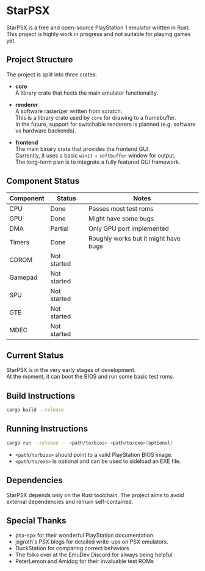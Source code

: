 # StarPSX

StarPSX is a free and open-source PlayStation 1 emulator written in Rust.  
This project is highly work in progress and not suitable for playing games yet.

## Project Structure

The project is split into three crates:

- **core**  
  A library crate that hosts the main emulator functionality.

- **renderer**  
  A software rasterizer written from scratch.  
  This is a library crate used by `core` for drawing to a framebuffer.  
  In the future, support for switchable renderers is planned (e.g. software vs hardware backends).

- **frontend**  
  The main binary crate that provides the frontend GUI.  
  Currently, it uses a basic `winit` + `softbuffer` window for output.  
  The long-term plan is to integrate a fully featured GUI framework.

## Component Status

| Component | Status      | Notes                                |
| --------- | ----------- | ------------------------------------ |
| CPU       | Done        | Passes most test roms                |
| GPU       | Done        | Might have some bugs                 |
| DMA       | Partial     | Only GPU port implemented            |
| Timers    | Done        | Roughly works but it might have bugs |
| CDROM     | Not started |                                      |
| Gamepad   | Not started |                                      |
| SPU       | Not started |                                      |
| GTE       | Not started |                                      |
| MDEC      | Not started |                                      |

## Current Status

StarPSX is in the very early stages of development.  
At the moment, it can boot the BIOS and run some basic test roms.

## Build Instructions

```sh
cargo build --release

```

## Running Instructions

```sh
cargo run --release -- <path/to/bios> <path/to/exe>(optional)

```

- `<path/to/bios>` should point to a valid PlayStation BIOS image.
- `<path/to/exe>` is optional and can be used to sideload an EXE file.

## Dependencies

StarPSX depends only on the Rust toolchain.
The project aims to avoid external dependencies and remain self-contained.

## Special Thanks

- psx-spx for their wonderful PlayStation documentation
- jsgroth's PSX blogs for detailed write-ups on PSX emulators.
- DuckStation for comparing correct behaviors
- The folks over at the EmuDev Discord for always being helpful
- PeterLemon and Amidog for their invaluable test ROMs
